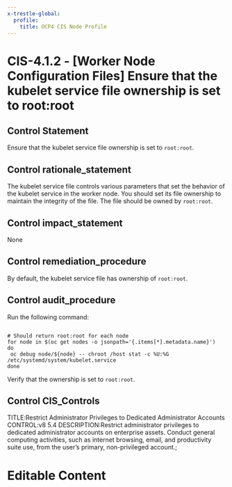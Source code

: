```yaml
---
x-trestle-global:
  profile:
    title: OCP4 CIS Node Profile
---
```


# CIS-4.1.2 - \[Worker Node Configuration Files\] Ensure that the kubelet service file ownership is set to root:root

## Control Statement

Ensure that the kubelet service file ownership is set to `root:root`.

## Control rationale_statement

The kubelet service file controls various parameters that set the behavior of the kubelet service in the worker node. You should set its file ownership to maintain the integrity of the file. The file should be owned by `root:root`.

## Control impact_statement

None

## Control remediation_procedure

By default, the kubelet service file has ownership of `root:root`.

## Control audit_procedure

Run the following command:

```

# Should return root:root for each node
for node in $(oc get nodes -o jsonpath='{.items[*].metadata.name}')
do
 oc debug node/${node} -- chroot /host stat -c %U:%G /etc/systemd/system/kubelet.service
done
```

Verify that the ownership is set to `root:root`.

## Control CIS_Controls

TITLE:Restrict Administrator Privileges to Dedicated Administrator Accounts CONTROL:v8 5.4 DESCRIPTION:Restrict administrator privileges to dedicated administrator accounts on enterprise assets. Conduct general computing activities, such as internet browsing, email, and productivity suite use, from the user’s primary, non-privileged account.;

# Editable Content

<!-- Make additions and edits below -->
<!-- The above represents the contents of the control as received by the profile, prior to additions. -->
<!-- If the profile makes additions to the control, they will appear below. -->
<!-- The above markdown may not be edited but you may edit the content below, and/or introduce new additions to be made by the profile. -->
<!-- If there is a yaml header at the top, parameter values may be edited. Use --set-parameters to incorporate the changes during assembly. -->
<!-- The content here will then replace what is in the profile for this control, after running profile-assemble. -->
<!-- The current profile has no added parts for this control, but you may add new ones here. -->
<!-- Each addition must have a heading either of the form ## Control my_addition_name -->
<!-- or ## Part a. (where the a. refers to one of the control statement labels.) -->
<!-- "## Control" parts are new parts added after the statement part. -->
<!-- "## Part" parts are new parts added into the top-level statement part with that label. -->
<!-- Subparts may be added with nested hash levels of the form ### My Subpart Name -->
<!-- underneath the parent ## Control or ## Part being added -->
<!-- See https://ibm.github.io/compliance-trestle/tutorials/ssp_profile_catalog_authoring/ssp_profile_catalog_authoring for guidance. -->
